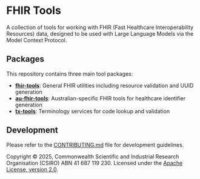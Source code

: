 # FHIR Tools

A collection of tools for working with FHIR (Fast Healthcare Interoperability Resources) data, designed to be used with Large Language Models via the Model Context Protocol.

## Packages

This repository contains three main tool packages:

- **[fhir-tools](./fhir-tools/README.md)**: General FHIR utilities including resource validation and UUID generation
- **[au-fhir-tools](./au-fhir-tools/README.md)**: Australian-specific FHIR tools for healthcare identifier generation
- **[tx-tools](./tx-tools/README.md)**: Terminology services for code lookup and validation

## Development

Please refer to the [CONTRIBUTING.md](CONTRIBUTING.md) file for development guidelines.

Copyright © 2025, Commonwealth Scientific and Industrial Research Organisation 
(CSIRO) ABN 41 687 119 230. Licensed under the 
[Apache License, version 2.0](https://www.apache.org/licenses/LICENSE-2.0).
